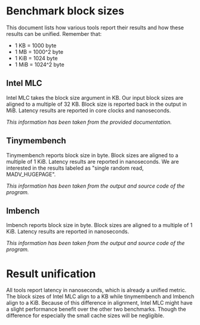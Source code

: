 # Benchmark block sizes

This document lists how various tools report their results and how these results can be unified.
Remember that:

- 1 KB  =   1000 byte
- 1 MB  = 1000^2 byte
- 1 KiB =   1024 byte
- 1 MiB = 1024^2 byte

## Intel MLC

Intel MLC takes the block size argument in KB.
Our input block sizes are aligned to a multiple of 32 KB.
Block size is reported back in the output in MiB.
Latency results are reported in core clocks and nanoseconds.

*This information has been taken from the provided documentation.*

## Tinymembench

Tinymembench reports block size in byte.
Block sizes are aligned to a multiple of 1 KiB.
Latency results are reported in nanoseconds.
We are interested in the results labeled as "single random read, MADV_HUGEPAGE".

*This information has been taken from the output and source code of the program.*

## lmbench

lmbench reports block size in byte.
Block sizes are aligned to a multiple of 1 KiB.
Latency results are reported in nanoseconds.

*This information has been taken from the output and source code of the program.*

# Result unification

All tools report latency in nanoseconds, which is already a unified metric.
The block sizes of Intel MLC align to a KB while tinymembench and lmbench align to a KiB.
Because of this difference in alignment, Intel MLC might have a slight performance benefit over the other two benchmarks.
Though the difference for especially the small cache sizes will be negligible.

